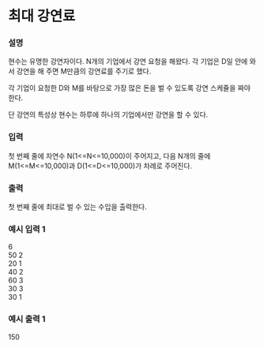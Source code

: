 # 최대 강연료

<h3>설명</h3>

현수는 유명한 강연자이다. N개의 기업에서 강연 요청을 해왔다. 각 기업은 D일 안에 와서 강연을 해 주면 M만큼의 강연료를 주기로 했다.

각 기업이 요청한 D와 M를 바탕으로 가장 많은 돈을 벌 수 있도록 강연 스케쥴을 짜야 한다.

단 강연의 특성상 현수는 하루에 하나의 기업에서만 강연을 할 수 있다.

<h3>입력</h3>

첫 번째 줄에 자연수 N(1<=N<=10,000)이 주어지고, 다음 N개의 줄에 M(1<=M<=10,000)과 D(1<=D<=10,000)가 차례로 주어진다.

<h3>출력</h3>

첫 번째 줄에 최대로 벌 수 있는 수입을 출력한다.

<h3>예시 입력 1</h3>

6<br>
50 2<br>
20 1<br>
40 2<br>
60 3<br>
30 3<br>
30 1

<h3>예시 출력 1</h3>

150